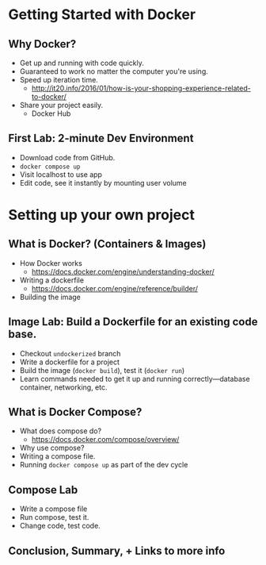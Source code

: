 # Getting Started with Docker

## Why Docker?

- Get up and running with code quickly.
- Guaranteed to work no matter the computer you're using.
- Speed up iteration time.
  + http://it20.info/2016/01/how-is-your-shopping-experience-related-to-docker/
- Share your project easily.
  + Docker Hub

## First Lab: 2-minute Dev Environment

* Download code from GitHub.
* `docker compose up`
* Visit localhost to use app
* Edit code, see it instantly by mounting user volume

# Setting up your own project

## What is Docker? (Containers & Images)

- How Docker works
  + https://docs.docker.com/engine/understanding-docker/
- Writing a dockerfile
  + https://docs.docker.com/engine/reference/builder/
- Building the image

## Image Lab: Build a Dockerfile for an existing code base.

- Checkout `undockerized` branch
- Write a dockerfile for a project
- Build the image (`docker build`), test it (`docker run`)
- Learn commands needed to get it up and running correctly—database container, networking, etc.


## What is Docker Compose?

- What does compose do?
  + https://docs.docker.com/compose/overview/
- Why use compose?
- Writing a compose file.
- Running `docker compose up` as part of the dev cycle

## Compose Lab

- Write a compose file
- Run compose, test it.
- Change code, test code. 


## Conclusion, Summary, + Links to more info